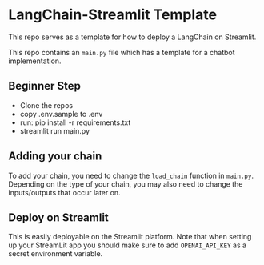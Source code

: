 # LangChain-Streamlit Template

This repo serves as a template for how to deploy a LangChain on Streamlit.

This repo contains an `main.py` file which has a template for a chatbot implementation.

## Beginner Step
- Clone the repos
- copy .env.sample to .env
- run: pip install -r requirements.txt
- streamlit run main.py

## Adding your chain
To add your chain, you need to change the `load_chain` function in `main.py`.
Depending on the type of your chain, you may also need to change the inputs/outputs that occur later on.

## Deploy on Streamlit

This is easily deployable on the Streamlit platform.
Note that when setting up your StreamLit app you should make sure to add `OPENAI_API_KEY` as a secret environment variable.
